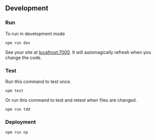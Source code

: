 ## Development

### Run

To run in development mode

```
npm run dev
```

See your site at [localhost:7000](http://localhost:7000). It will automagically refresh when you change the code.

### Test

Run this command to test once.

```
npm test
```

Or run this command to test and retest when files are changed.

```
npm run tdd
```

### Deployment

```bash
npm run np
```